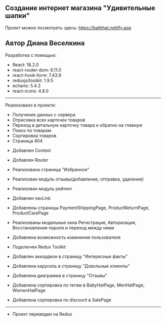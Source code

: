 Создание интернет магазина "Удивительные шапки"
-----------------------
Проект можно посмотреть здесь:
https://bathhat.netlify.app

## Автор Диана Веселкина

Разработка с помощью:

- React: 18.2.0
- react-router-dom: 6.11.0
- react-hook-form: 7.43.9
- reduxjs/toolkit: 1.9.5
- echarts: 5.4.2
- react-icons: 4.8.0


---

Реализовано в проекте:

- Получение данных с сервера
- Отрисовка всех карточек товаров
- Переход в детальную карточку товара и обратно на главную
- Поиск по товарам
- Сортировка товаров
- Страница 404

* Добавлен Context
* Добавлен Router
* Реализована страница "Избранное"
* Реализован модуль отзывы(добавление, отправка, удаление)
* Реализован модуль рейтинг
* Добавлен navLink
* Добавлены страницы PaymentShippingPage, ProductReturnPage, ProductCarePage
* Реализованы модальные окна Регистрация, Авторизация, Восстановление пароля и переход между ними

* Добавлена возможность изменения пользователя
* Подключен Redux Toolkit
* Добавлен аккордеон в страницу "Интересные факты"
* Добавлена карусель в страницу "Довольные клиенты"
* Добавлена диаграмма в страницу "Отзывы"
* Добавлена сортировка по тегам в BabyHatPage, MenHatPage, WomenHatPage
* Добавлена сортировка по discount в SalePage

---

- Проект переведен на Redux
